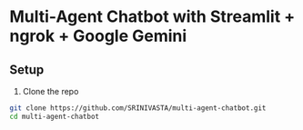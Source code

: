 # Multi-Agent Chatbot with Streamlit + ngrok + Google Gemini

## Setup

1. Clone the repo

```bash
git clone https://github.com/SRINIVASTA/multi-agent-chatbot.git
cd multi-agent-chatbot
